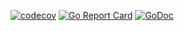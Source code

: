 [![codecov](https://codecov.io/gh/nekr0z/changelog/branch/master/graph/badge.svg)](https://codecov.io/gh/nekr0z/changelog) [![Go Report Card](https://goreportcard.com/badge/evgenykuznetsov.org/go/changelog)](https://goreportcard.com/report/evgenykuznetsov.org/go/changelog) [![GoDoc](https://godocs.io/evgenykuznetsov.org/go/changelog?status.svg)](http://godocs.io/github.com/nekr0z/changelog)
